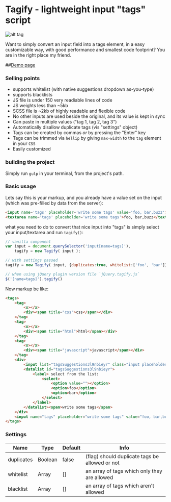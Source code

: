 Tagify - lightweight input "tags" script
========

![alt tag](https://raw.githubusercontent.com/yairEO/tagify/master/preview.gif)

Want to simply convert an input field into a tags element, in a easy customizable way,
with good performance and smallest code footprint? You are in the right place my friend.

##[Demo page](https://yaireo.github.io/tagify/)

### Selling points
* supports whitelist (with native suggestions dropdown as-you-type)
* supports blacklists
* JS file is under 150 very readiable lines of code
* JS weights less than ~5kb
* SCSS file is ~2kb of highly readable and flexible code
* No other inputs are used beside the original, and its value is kept in sync
* Can paste in multiple values ("tag 1, tag 2, tag 3")
* Automatically disallow duplicate tags (vis "settings" object)
* Tags can be created by commas *or* by pressing the "Enter" key
* Tags can be trimmed via `hellip` by giving `max-width` to the `tag` element in your `CSS`
* Easily customized


### building the project
Simply run `gulp` in your terminal, from the project's path.


### Basic usage
Lets say this is your markup, and you already have a value set on the input (which was pre-filled by data from the server):

```html
<input name='tags' placeholder='write some tags' value='foo, bar,buzz'>
<textarea name='tags' placeholder='write some tags'>foo, bar,buzz</textarea>
```

what you need to do to convert that nice input into "tags" is simply select your input/textarea and run `tagify()`:

```javascript
// vanilla component
var input = document.querySelector('input[name=tags]'),
    tagify = new Tagify( input );

// with settings passed
tagify = new Tagify( input, {duplicates:true, whitelist:['foo', 'bar']} );

// when using jQuery plugin version file `jQuery.tagify.js`
$('[name=tags]').tagify()
```

Now markup be like:

```html
<tags>
    <tag>
        <x></x>
        <div><span title="css">css</span></div>
    </tag>
    <tag>
        <x></x>
        <div><span title="html">html</span></div>
    </tag>
    <tag>
        <x></x>
        <div><span title="javascript">javascript</span></div>
    </tag>
    <div>
        <input list="tagsSuggestions3l9nbieyr" class="input placeholder">
        <datalist id="tagsSuggestions3l9nbieyr">
            <label> select from the list:
                <select>
                    <option value=""></option>
                    <option>foo</option>
                    <option>bar</option>
                </select>
            </label>
        </datalist><span>write some tags</span>
    </div>
    <input name="tags" placeholder="write some tags" value="foo, bar,buzz">
</tags>
```

### Settings

Name          | Type       | Default     | Info
------------- | ---------- | ----------- | --------------------------------------------------------------------------
duplicates    | Boolean    | false       | (flag) should duplicate tags be allowed or not
whitelist     | Array      | []          | an array of tags which only they are allowed
blacklist     | Array      | []          | an array of tags which aren't allowed
